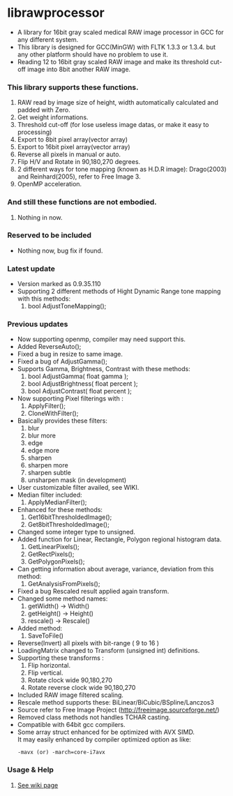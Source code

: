 # librawprocessor #
* A library for 16bit gray scaled medical RAW image processor in GCC for any different system.
* This library is designed for GCC(MinGW) with FLTK 1.3.3 or 1.3.4. but any other platform should have no problem to use it.
* Reading 12 to 16bit gray scaled RAW image and make its threshold cut-off image into 8bit another RAW image.

### This library supports these functions. ###
 1. RAW read by image size of height, width automatically calculated and padded with Zero.
 1. Get weight informations.
 1. Threshold cut-off (for lose useless image datas, or make it easy to processing)
 1. Export to 8bit pixel array(vector array)
 1. Export to 16bit pixel array(vector array)
 1. Reverse all pixels in manual or auto.
 1. Flip H/V and Rotate in 90,180,270 degrees.
 1. 2 different ways for tone mapping (known as H.D.R image): Drago(2003) and Reinhard(2005), refer to Free Image 3.
 1. OpenMP acceleration.

### And still these functions are not embodied. ###
 1. Nothing in now.

### Reserved to be included ###
* Nothing now, bug fix if found.

### Latest update ###
* Version marked as 0.9.35.110
* Supporting 2 different methods of Hight Dynamic Range tone mapping with this methods:
  1. bool AdjustToneMapping();

### Previous updates ###
* Now supporting openmp, compiler may need support this.
* Added ReverseAuto();
* Fixed a bug in resize to same image.
* Fixed a bug of AdjustGamma();
* Supports Gamma, Brightness, Contrast with these methods:
  1. bool AdjustGamma( float gamma );
  2. bool AdjustBrightness( float percent );
  3. bool AdjustContrast( float percent ); 
* Now supporting Pixel filterings with :
  1. ApplyFilter();
  2. CloneWithFilter();
* Basically provides these filters:
  1. blur
  2. blur more
  3. edge
  4. edge more
  5. sharpen
  6. sharpen more
  7. sharpen subtle
  8. unsharpen mask (in development)
* User customizable filter availed, see WIKI.
* Median filter included:
  1. ApplyMedianFilter();
* Enhanced for these methods:
  1. Get16bitThresholdedImage();
  1. Get8bitThresholdedImage();
* Changed some integer type to unsigned.
* Added function for Linear, Rectangle, Polygon regional histogram data.
  1. GetLinearPixels();
  1. GetRectPixels();
  1. GetPolygonPixels();
* Can getting information about average, variance, deviation from this method:
  1. GetAnalysisFromPixels();
* Fixed a bug Rescaled result applied again transform.
* Changed some method names:
  1. getWidth() -> Width()
  1. getHeight() -> Height()
  1. rescale() -> Rescale()
* Added method:
  1. SaveToFile()
* Reverse(Invert) all pixels with bit-range ( 9 to 16 )
* LoadingMatrix changed to Transform (unsigned int) definitions.
* Supporting these transforms :
  1. Flip horizontal.
  1. Flip vertical.
  1. Rotate clock wide 90,180,270
  1. Rotate reverse clock wide 90,180,270
* Included RAW image filtered scaling.
* Rescale method supports these: BiLinear/BiCubic/BSpline/Lanczos3
* Source refer to Free Image Project (http://freeimage.sourceforge.net/)
* Removed class methods not handles TCHAR casting.
* Compatible with 64bit gcc compilers.
* Some array struct enhanced for be optimized with AVX SIMD.</br>
  It may easily enhanced by compiler optimized option as like:
  ````
  -mavx (or) -march=core-i7avx
  ````

### Usage & Help ###
 1. [See wiki page](https://github.com/rageworx/librawprocessor/wiki)